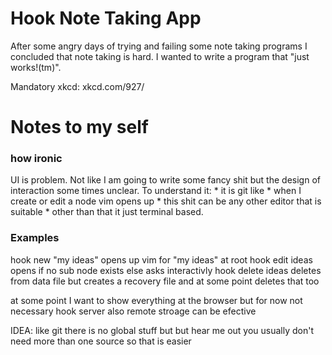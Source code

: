 # Hook Note Taking App

After some angry days of trying and failing some note taking programs I concluded that note taking is hard.
I wanted to write a program that "just works!(tm)".

Mandatory xkcd: xkcd.com/927/


# Notes to my self
### how ironic
UI is problem. Not like I am going to write some fancy shit
but the design of interaction some times unclear.
To understand it:
	* it is git like
	* when I create or edit a node vim opens up
	* this shit can be any other editor that is suitable 
	* other than that it just terminal based.

### <b>Examples</b>

hook new "my ideas"
	opens up vim  for "my ideas" at root 
hook edit ideas
	opens if no sub node exists else asks interactivly
hook delete ideas
	deletes from data file but creates a recovery file 
	and at some point deletes that too



at some point I want to show everything at the browser
but for now not necessary
hook server 
also remote stroage can be efective


IDEA: like git there is no global stuff 
but but hear me out you usually don't need more than one source
so that is easier
